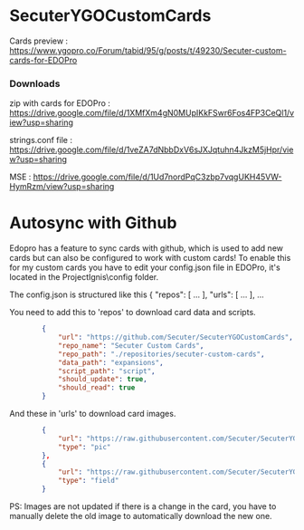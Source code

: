# SecuterYGOCustomCards
Cards preview : https://www.ygopro.co/Forum/tabid/95/g/posts/t/49230/Secuter-custom-cards-for-EDOPro

### Downloads
zip with cards for EDOPro : https://drive.google.com/file/d/1XMfXm4gN0MUpIKkFSwr6Fos4FP3CeQl1/view?usp=sharing
 
strings.conf file : https://drive.google.com/file/d/1veZA7dNbbDxV6sJXJqtuhn4JkzM5jHpr/view?usp=sharing

MSE : https://drive.google.com/file/d/1Ud7nordPqC3zbp7vqgUKH45VW-HymRzm/view?usp=sharing


# Autosync with Github

Edopro has a feature to sync cards with github, which is used to add new cards but can also be configured to work with custom cards!
To enable this for my custom cards you have to edit your config.json file in EDOPro, it's located in the ProjectIgnis\config folder.

The config.json is structured like this
{
	"repos": [
   ...
 ],
	"urls": [
   ...
 ],
 ...

You need to add this to 'repos' to download card data and scripts.
```json
		{
			"url": "https://github.com/Secuter/SecuterYGOCustomCards",
			"repo_name": "Secuter Custom Cards",
			"repo_path": "./repositories/secuter-custom-cards",
			"data_path": "expansions",
			"script_path": "script",
			"should_update": true,
			"should_read": true
		}
```

And these in 'urls' to download card images.
```json
		{
			"url": "https://raw.githubusercontent.com/Secuter/SecuterYGOCustomCards-pics/master/{}.png",
			"type": "pic"
		},
		{
			"url": "https://raw.githubusercontent.com/Secuter/SecuterYGOCustomCards-pics/master/field/{}.png",
			"type": "field"
		}
```

PS: Images are not updated if there is a change in the card, you have to manually delete the old image to automatically download the new one.
